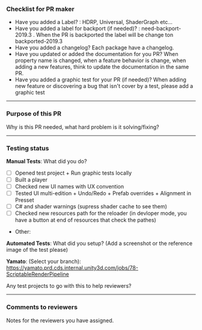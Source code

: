 ### Checklist for PR maker
- Have you added a Label? : HDRP, Universal, ShaderGraph etc...
- Have you added a label for backport (if needed)? : need-backport-2019.3  .  When the PR is backported the label will be change ton backported-2019.3
- Have you added a changelog? Each package have a changelog.
- Have you updated or added the documentation for you PR? When property name is changed, when a feature behavior is change, when adding a new features, think to update the documentation in the same PR.
- Have you added a graphic test for your PR (if needed)? When adding new feature or discovering a bug that isn't cover by a test, please add a graphic test

---
### Purpose of this PR
Why is this PR needed, what hard problem is it solving/fixing?

---
### Testing status

**Manual Tests**: What did you do?
- [ ] Opened test project + Run graphic tests locally
- [ ] Built a player
- [ ] Checked new UI names with UX convention
- [ ] Tested UI multi-edition + Undo/Redo + Prefab overrides + Alignment in Presset
- [ ] C# and shader warnings (supress shader cache to see them)
- [ ] Checked new resources path for the reloader (in devloper mode, you have a button at end of resources that check the pathes)
- Other: 

**Automated Tests**: What did you setup? (Add a screenshot or the reference image of the test please)

**Yamato**: (Select your branch):
https://yamato.prd.cds.internal.unity3d.com/jobs/78-ScriptableRenderPipeline

Any test projects to go with this to help reviewers?

---
### Comments to reviewers
Notes for the reviewers you have assigned.
